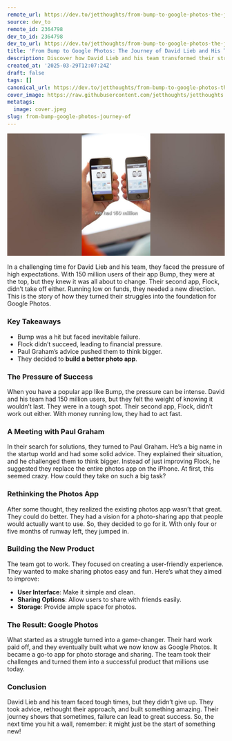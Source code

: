 ```yaml
---
remote_url: https://dev.to/jetthoughts/from-bump-to-google-photos-the-journey-of-david-lieb-and-his-team-186p
source: dev_to
remote_id: 2364798
dev_to_id: 2364798
dev_to_url: https://dev.to/jetthoughts/from-bump-to-google-photos-the-journey-of-david-lieb-and-his-team-186p
title: 'From Bump to Google Photos: The Journey of David Lieb and His Team'
description: Discover how David Lieb and his team transformed their struggles with Bump and Flock into the creation of Google Photos, a leading photo-sharing app.
created_at: '2025-03-29T12:07:24Z'
draft: false
tags: []
canonical_url: https://dev.to/jetthoughts/from-bump-to-google-photos-the-journey-of-david-lieb-and-his-team-186p
cover_image: https://raw.githubusercontent.com/jetthoughts/jetthoughts.github.io/master/content/blog/from-bump-google-photos-journey-of/cover.jpeg
metatags:
  image: cover.jpeg
slug: from-bump-google-photos-journey-of
---
```

[![From Bump to Google Photos: The Journey of David Lieb and His Team](file_0.jpg)](https://www.youtube.com/watch?v=cZ3kiEyDTCQ)

In a challenging time for David Lieb and his team, they faced the pressure of high expectations. With 150 million users of their app Bump, they were at the top, but they knew it was all about to change. Their second app, Flock, didn’t take off either. Running low on funds, they needed a new direction. This is the story of how they turned their struggles into the foundation for Google Photos.

### Key Takeaways

*   Bump was a hit but faced inevitable failure.
*   Flock didn’t succeed, leading to financial pressure.
*   Paul Graham’s advice pushed them to think bigger.
*   They decided to **build a better photo app**.

### The Pressure of Success

When you have a popular app like Bump, the pressure can be intense. David and his team had 150 million users, but they felt the weight of knowing it wouldn’t last. They were in a tough spot. Their second app, Flock, didn’t work out either. With money running low, they had to act fast.

### A Meeting with Paul Graham

In their search for solutions, they turned to Paul Graham. He’s a big name in the startup world and had some solid advice. They explained their situation, and he challenged them to think bigger. Instead of just improving Flock, he suggested they replace the entire photos app on the iPhone. At first, this seemed crazy. How could they take on such a big task?

### Rethinking the Photos App

After some thought, they realized the existing photos app wasn’t that great. They could do better. They had a vision for a photo-sharing app that people would actually want to use. So, they decided to go for it. With only four or five months of runway left, they jumped in.

### Building the New Product

The team got to work. They focused on creating a user-friendly experience. They wanted to make sharing photos easy and fun. Here’s what they aimed to improve:

*   **User Interface**: Make it simple and clean.
*   **Sharing Options**: Allow users to share with friends easily.
*   **Storage**: Provide ample space for photos.

### The Result: Google Photos

What started as a struggle turned into a game-changer. Their hard work paid off, and they eventually built what we now know as Google Photos. It became a go-to app for photo storage and sharing. The team took their challenges and turned them into a successful product that millions use today.

### Conclusion

David Lieb and his team faced tough times, but they didn’t give up. They took advice, rethought their approach, and built something amazing. Their journey shows that sometimes, failure can lead to great success. So, the next time you hit a wall, remember: it might just be the start of something new!